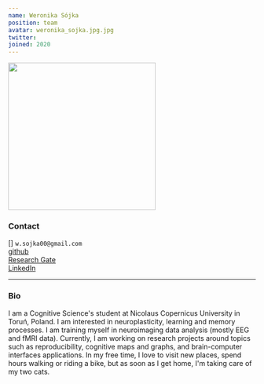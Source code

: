 ```yaml
---
name: Weronika Sójka
position: team
avatar: weronika_sojka.jpg.jpg
twitter: 
joined: 2020
---
```


<img width="300" src="{{site.baseurl}}/images/people/{{page.avatar}}" data-action="zoom">

### Contact

[<i class="fa fa-envelope-o"></i>]  `w.sojka00@gmail.com`<br>
[<i class="fa fa-github"></i> github](https://github.com/wsojka00) <br>
[<i class="fa fa-researchgate"></i> Research Gate](https://www.researchgate.net/profile/Weronika-Sojka) <br>
[<i class="fa fa-linkedin"></i> LinkedIn](https://www.linkedin.com/in/wsojka00/) <br>

<hr>

### Bio

I am a Cognitive Science's student at Nicolaus Copernicus University in Toruń, Poland. I am interested in neuroplasticity, learning and memory processes. I am training myself in neuroimaging data analysis (mostly EEG and fMRI data). Currently, I am working on research projects around topics such as reproducibility, cognitive maps and graphs, and brain-computer interfaces applications. In my free time, I love to visit new places, spend hours walking or riding a bike, but as soon as I get home, I'm taking care of my two cats. 
